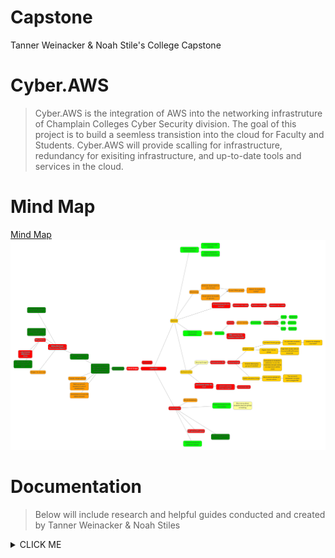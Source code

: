 # Capstone
Tanner Weinacker & Noah Stile's College Capstone
# Cyber.AWS
> Cyber.AWS is the integration of AWS into the networking infrastruture of Champlain Colleges Cyber Security division. The goal of this project is to build a seemless transistion into the cloud for Faculty and Students. Cyber.AWS will provide scalling for infrastructure, redundancy for exisiting infrastructure, and up-to-date tools and services in the cloud.
# Mind Map 
[Mind Map](https://github.com/TannerWeinacker/Capstone/blob/5d32bc3f2264509bce6a239c1d93e00aeffed1a8/AWS_Integration_Mindmap.png) 
![AWS_Integration_Mindmap](https://github.com/TannerWeinacker/Capstone/blob/5d32bc3f2264509bce6a239c1d93e00aeffed1a8/AWS_Integration_Mindmap.png)

# Documentation
> Below will include research and helpful guides conducted and created by Tanner Weinacker & Noah Stiles
<details><summary>CLICK ME</summary>
<p>
  <h1> AWS Organization</h1>
  
[Networking](https://github.com/TannerWeinacker/Capstone/wiki/Networking)
<details><summary>CLICK ME</summary>
</p>
## Billing

## Account Creation (Organization and IAM)

### Roles
### Groups
### 

## Policies (SCP and IAM)

